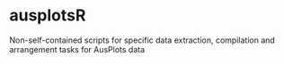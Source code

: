 # ausplotsR
Non-self-contained scripts for specific data extraction, compilation and arrangement tasks for AusPlots data
